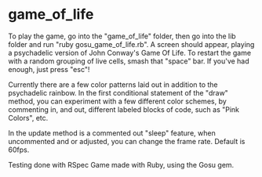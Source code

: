 # game_of_life

To play the game, go into the "game_of_life" folder, then go into the lib folder and run "ruby gosu_game_of_life.rb". A screen should appear, playing a psychadelic version of John Conway's Game Of Life. To restart the game with a random grouping of live cells, smash that "space" bar. If you've had enough, just press "esc"!

Currently there are a few color patterns laid out in addition to the psychadelic rainbow. In the first conditional statement of the "draw" method, you can experiment with a few different color schemes, by commenting in, and out, different labeled blocks of code, such as "Pink Colors", etc. 

In the update method is a commented out "sleep" feature, when uncommented and or adjusted, you can change the frame rate. Default is 60fps.

Testing done with RSpec
Game made with Ruby, using the Gosu gem. 
